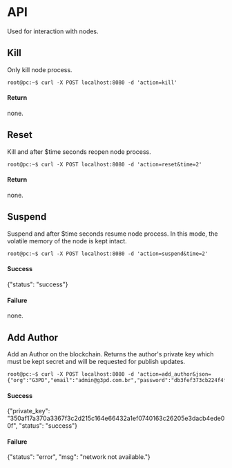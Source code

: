 # API

Used for interaction with nodes.

## Kill
Only kill node process.

```console
root@pc:~$ curl -X POST localhost:8080 -d 'action=kill'
```
#### Return
none.

## Reset
Kill and after $time seconds reopen node process.

```console
root@pc:~$ curl -X POST localhost:8080 -d 'action=reset&time=2'
```
#### Return
none.

## Suspend
Suspend and after $time seconds resume node process. In this mode, the volatile memory of the node is kept intact.

```console
root@pc:~$ curl -X POST localhost:8080 -d 'action=suspend&time=2'
```
#### Success
{"status": "success"}
#### Failure
none.

## Add Author
Add an Author on the blockchain. Returns the author's private key which must be kept secret and will be requested for publish updates.

```console
root@pc:~$ curl -X POST localhost:8080 -d 'action=add_author&json={"org":"G3PD","email":"admin@g3pd.com.br","password":"db3fef373cb224f4f66da38e4001401af969c629171f4f7fbdeb457fe4a94001"}'
```

#### Success
{"private_key": "350af17a370a3367f3c2d215c164e66432a1ef0740163c26205e3dacb4ede00f", "status": "success"}
#### Failure
{"status": "error", "msg": "network not available."}

